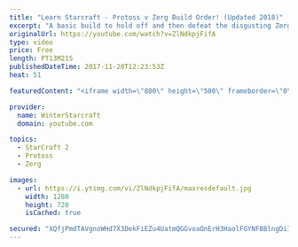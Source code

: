 ```yaml
---
title: "Learn Starcraft - Protoss v Zerg Build Order! (Updated 2018)"
excerpt: "A basic build to hold off and then defeat the disgusting Zerg! Meant for lower level players who have little direction, not for high level players looking for the dankest meta :) -- Watch live at https://www.twitch.tv/wintergaming"
originalUrl: https://youtube.com/watch?v=ZlNdkpjFifA
type: video
price: Free
length: PT13M21S
publishedDateTime: 2017-11-20T12:23:53Z
heat: 51

featuredContent: "<iframe width=\"800\" height=\"500\" frameborder=\"0\" src=\"https://www.youtube.com/embed/ZlNdkpjFifA\" allow=\"accelerometer; autoplay; encrypted-media; gyroscope; picture-in-picture\" allowfullscreen></iframe>"

provider:
  name: WinterStarcraft
  domain: youtube.com

topics:
  - StarCraft 2
  - Protoss
  - Zerg

images:
  - url: https://i.ytimg.com/vi/ZlNdkpjFifA/maxresdefault.jpg
    width: 1280
    height: 720
    isCached: true

secured: "XQfjPmdTAVgnoWHd7X3DekFiEZu4UatmQGGvoaOnErH3HaolFGYNF8BlngDiIjMCo+KMktYx9LJ3+gy87YFXgMtbvXweDO8+72iOYGGQGOk6wLDmsaI/0XF1srFV7JsDuS9SFFxkxcwanGYflx6eJ3fs4bWSi9g1xSyc86q2sfdmfpHwnNj7dIRFCsmPnRxWCZmwD/y1I1hqMxDfRK0ojcfa4SYw2j4ulGYZjDDeW8pTsQVkV5XBwWk6QHwyvWhJWeWURySjiGPkny6MblLPtwYDbSJ1Kc6DILqH2ARpftCNSI+QjSHUCO+1LTMVyAlxMmKU5CtpmddzRiEA8qnHENij2DDXn1RqXB2+vEjIe//rJ2WMuZpDhdZvOLmx1SxiyObV+cwEvM0rBjawpUOiTDgeeDz3Z/JdKMry3IM+3+w=;RhUuT1axLmPP718yQfBNvg=="
---
```


